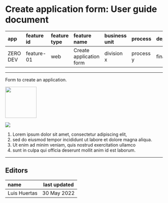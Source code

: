 # Create application form: User guide document

| app      | feature id | feature type | feature name            | business unit | process   | department |
| :------- | :--------- | :----------- | :---------------------- | :------------ | :-------- | :--------- |
| ZERO DEV | feature-01 | web          | Create application form | division x    | process y | finance    |

---

Form to create an application.

<img src="https://i.ibb.co/rt0Hf3q/video.png" width="100">

![](https://instrktiv.com/media/user-manual-template/screenshots-snagit.webp)

1. Lorem ipsum dolor sit amet, consectetur adipiscing elit,
2. sed do eiusmod tempor incididunt ut labore et dolore magna aliqua.
3. Ut enim ad minim veniam, quis nostrud exercitation ullamco
4. sunt in culpa qui officia deserunt mollit anim id est laborum.

---

## Editors

| name         | last updated |
| :----------- | ------------ |
| Luis Huertas | 30 May 2022  |

